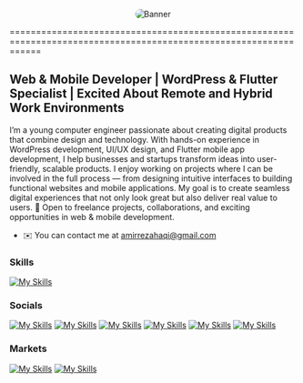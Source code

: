 
<p align="center">
  <img src="http://amirrezahaqi.ir/wp-content/uploads/2025/09/بنر-.webp" alt="Banner" style="border-radius:20px;" />
</p>

 ==================================================================================================================




Web & Mobile Developer | WordPress & Flutter Specialist | Excited About Remote and Hybrid Work Environments
-----------------

I’m a young computer engineer passionate about creating digital products that combine design and technology.
With hands-on experience in WordPress development, UI/UX design, and Flutter mobile app development, I help businesses and startups transform ideas into user-friendly, scalable products.
I enjoy working on projects where I can be involved in the full process — from designing intuitive interfaces to building functional websites and mobile applications. My goal is to create seamless digital experiences that not only look great but also deliver real value to users.
🚀 Open to freelance projects, collaborations, and exciting opportunities in web & mobile development.

* ✉️  You can contact me at [amirrezahaqi@gmail.com](mailto:amirrezahaqi@gmail.com)


### Skills

[![My Skills](https://skillicons.dev/icons?i=dart,flutter,vscode,androidstudio,firebase,git,postman,html,css,wordpress,xd,figma&perline=12)](https://amirrezahaqi.ir)

### Socials

[![My Skills](https://skillicons.dev/icons?i=instagram)](http://www.instagram.com/amirrezahaqi)
[![My Skills](https://skillicons.dev/icons?i=linkedin)](https://www.linkedin.com/in/amirreza-haqi/)
[![My Skills](https://skillicons.dev/icons?i=github)](https://www.github.com/amirrezahaqi)
[![My Skills](https://skillicons.dev/icons?i=twitter)](https://www.twitter.com/amirrezahaqi)
[![My Skills](https://skillicons.dev/icons?i=stackoverflow)](https://www.stackoverflow.com/users/21347966/amirrezahaqi)
[![My Skills](https://skillicons.dev/icons?i=discord)](https://discord.com/users/amirrezahaqi)

### Markets
    
[![My Skills](https://upload.wikimedia.org/wikipedia/en/thumb/7/70/Cafe_Bazaar_logo.svg/100px-Cafe_Bazaar_logo.svg.png?20231120050454)](https://cafebazaar.ir/developer/008767083704)
[![My Skills](https://upload.wikimedia.org/wikipedia/fa/thumb/1/17/Myket_logo.png/100px-Myket_logo.png)](https://myket.ir/developer/dev-83182)
 
